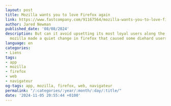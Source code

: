 ```yaml
---
layout: post
title: Mozilla wants you to love Firefox again
link: https://www.fastcompany.com/91167564/mozilla-wants-you-to-love-firefox-again
author: Jared Newman
published_date: '08/08/2024'
description: But can it avoid upsetting its most loyal users along the way? Last month,
  mozilla made a quiet change in firefox that caused some diehard users to revolt.
language: en
categories:
- Liens
tags:
- app
- mozilla
- firefox
- web
- navigateur
og-tags: app, mozilla, firefox, web, navigateur
permalink: "/:categories/:year/:month/:day/:title/"
date: '2024-11-05 20:55:44 +0100'
---
```

